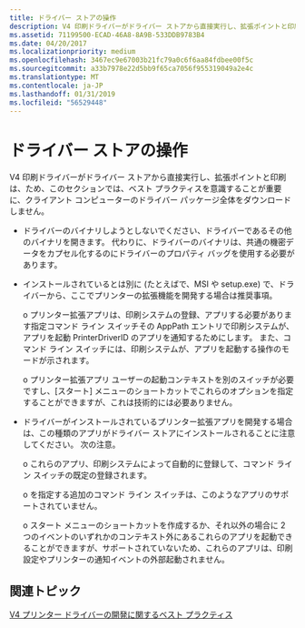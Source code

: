 ```yaml
---
title: ドライバー ストアの操作
description: V4 印刷ドライバーがドライバー ストアから直接実行し、拡張ポイントと印刷は、ため、このセクションでは、ベスト プラクティスを意識することが重要に、クライアント コンピューターのドライバー パッケージ全体をダウンロードしません。
ms.assetid: 71199500-ECAD-46A8-8A9B-533DDB9783B4
ms.date: 04/20/2017
ms.localizationpriority: medium
ms.openlocfilehash: 3467ec9e67003b21fc79a0c6f6aa84fdbee00f5c
ms.sourcegitcommit: a33b7978e22d5bb9f65ca7056f955319049a2e4c
ms.translationtype: MT
ms.contentlocale: ja-JP
ms.lasthandoff: 01/31/2019
ms.locfileid: "56529448"
---
```

# <a name="working-with-the-driver-store"></a>ドライバー ストアの操作


V4 印刷ドライバーがドライバー ストアから直接実行し、拡張ポイントと印刷は、ため、このセクションでは、ベスト プラクティスを意識することが重要に、クライアント コンピューターのドライバー パッケージ全体をダウンロードしません。

-   ドライバーのバイナリしようとしないでください、ドライバーであるその他のバイナリを開きます。 代わりに、ドライバーのバイナリは、共通の機密データをカプセル化するのにドライバーのプロパティ バッグを使用する必要があります。

-   インストールされているとは別に (たとえばで、MSI や setup.exe) で、ドライバーから、ここでプリンターの拡張機能を開発する場合は推奨事項。

    o プリンター拡張アプリは、印刷システムの登録、アプリする必要があります指定コマンド ライン スイッチその AppPath エントリで印刷システムが、アプリを起動 PrinterDriverID のアプリを通知するためにします。 また、コマンド ライン スイッチには、印刷システムが、アプリを起動する操作のモードが示されます。

    o プリンター拡張アプリ ユーザーの起動コンテキストを別のスイッチが必要ですし、[スタート] メニューのショートカットでこれらのオプションを指定することができますが、これは技術的には必要ありません。

-   ドライバーがインストールされているプリンター拡張アプリを開発する場合は、この種類のアプリがドライバー ストアにインストールされることに注意してください。 次の注意。

    o これらのアプリ、印刷システムによって自動的に登録して、コマンド ライン スイッチの既定の登録されます。

    o を指定する追加のコマンド ライン スイッチは、このようなアプリのサポートされていません。

    o スタート メニューのショートカットを作成するか、それ以外の場合に 2 つのイベントのいずれかのコンテキスト外にあるこれらのアプリを起動できることができますが、サポートされていないため、これらのアプリは、印刷設定やプリンターの通知イベントの外部起動されません。

## <a name="related-topics"></a>関連トピック
[V4 プリンター ドライバーの開発に関するベスト プラクティス](v4-printer-driver-development-best-practices.md)  



